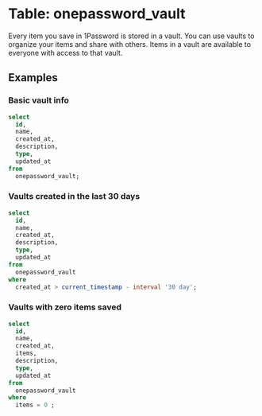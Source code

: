 # Table: onepassword_vault

Every item you save in 1Password is stored in a vault. You can use vaults to organize your items and share with others. Items in a vault are available to everyone with access to that vault.

## Examples

### Basic vault info

```sql
select
  id,
  name,
  created_at,
  description,
  type,
  updated_at 
from
  onepassword_vault;
```

### Vaults created in the last 30 days

```sql
select
  id,
  name,
  created_at,
  description,
  type,
  updated_at 
from
  onepassword_vault 
where
  created_at > current_timestamp - interval '30 day';
```

### Vaults with zero items saved

```sql
select
  id,
  name,
  created_at,
  items,
  description,
  type,
  updated_at 
from
  onepassword_vault 
where
  items = 0 ;
```
